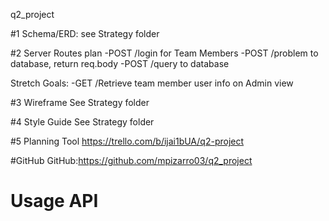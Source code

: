 q2_project

#1 Schema/ERD: see Strategy folder

#2 Server Routes plan
-POST /login for Team Members
-POST /problem to database, return req.body
-POST /query to database

Stretch Goals:
-GET /Retrieve team member user info on Admin view

#3 Wireframe
See Strategy folder

#4 Style Guide
See Strategy folder

#5 Planning Tool
https://trello.com/b/ijai1bUA/q2-project

#GitHub
GitHub:https://github.com/mpizarro03/q2_project

# Usage API
